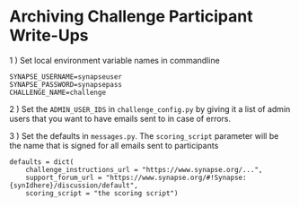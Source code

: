 Archiving Challenge Participant Write-Ups
=========================================

1 ) Set local environment variable names in commandline
```
SYNAPSE_USERNAME=synapseuser
SYNAPSE_PASSWORD=synapsepass
CHALLENGE_NAME=challenge
```

2 ) Set the `ADMIN_USER_IDS` in `challenge_config.py` by giving it a list of admin users that you want to have emails sent to in case of errors.

3 ) Set the defaults in `messages.py`. The `scoring_script` parameter will be the name that is signed for all emails sent to participants
```
defaults = dict(
    challenge_instructions_url = "https://www.synapse.org/...",
    support_forum_url = "https://www.synapse.org/#!Synapse:{synIdhere}/discussion/default",
    scoring_script = "the scoring script")
```
